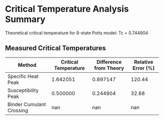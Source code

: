 # Critical Temperature Analysis Summary

Theoretical critical temperature for 8-state Potts model: Tc = 0.744904

## Measured Critical Temperatures

| Method | Critical Temperature | Difference from Theory | Relative Error (%) |
|--------|----------------------|------------------------|--------------------|
| Specific Heat Peak | 1.642051 | 0.897147 | 120.44 |
| Susceptibility Peak | 0.500000 | 0.244904 | 32.88 |
| Binder Cumulant Crossing | nan | nan | nan |
